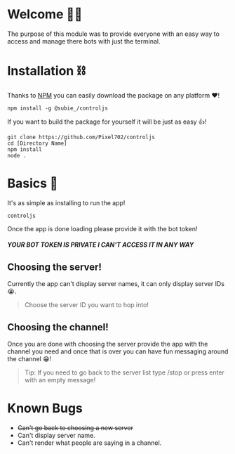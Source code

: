 # Welcome 📘🍎️
The purpose of this module was to provide everyone with an easy way to access and manage there bots with just the terminal.

# Installation ⛓️
Thanks to [NPM](https://npmjs.com) you can easily download the package on any platform ❤️!
```
npm install -g @subie_/controljs
```

If you want to build the package for yourself it will be just as easy 👍️!
```
git clone https://github.com/Pixel702/controljs
cd [Directory Name]
npm install
node .
```

# Basics 🏫️
It's as simple as installing to run the app!
```
controljs
```

Once the app is done loading please provide it with the bot token!
##### YOUR BOT TOKEN IS PRIVATE I CAN'T ACCESS IT IN ANY WAY

## Choosing the server!
Currently the app can't display server names, it can only display server IDs 😭️.
> Choose the server ID you want to hop into!

## Choosing the channel!
Once you are done with choosing the server provide the app with the channel you need and once that is over you can have fun messaging around the channel 😁️!
> Tip: If you need to go back to the server list type /stop or press enter with an empty message!

# Known Bugs
- ~~Can't go back to choosing a new server~~
- Can't display server name.
- Can't render what people are saying in a channel.
